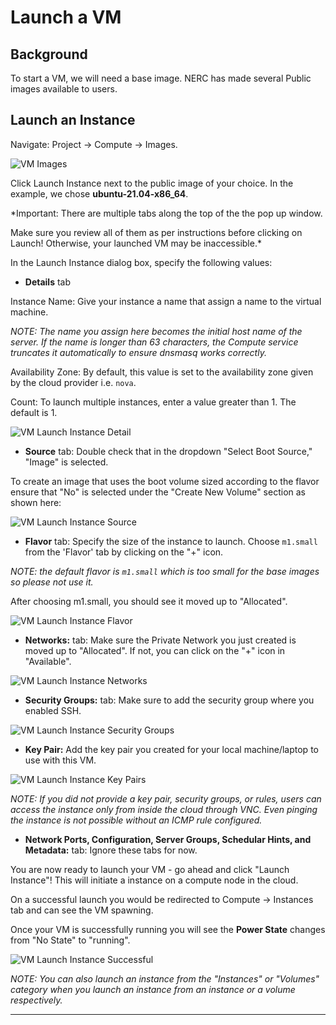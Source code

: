 # Launch a VM

## Background

To start a VM, we will need a base image.  NERC has made several Public images
available to users.

## Launch an Instance

Navigate: Project -> Compute -> Images.

![VM Images](images/vm_images.png)

Click Launch Instance next to the public image of your choice. In the example,
we chose **ubuntu-21.04-x86_64**.

*Important: There are multiple tabs along the top of the the pop up window.

Make sure you review all of them as per instructions before clicking on Launch!
Otherwise, your launched VM may be inaccessible.*

In the Launch Instance dialog box, specify the following values:

- **Details** tab

Instance Name: Give your instance a name that assign a name to the virtual machine.

*NOTE: The name you assign here becomes the initial host name of the server. If
the name is longer than 63 characters, the Compute service truncates it
automatically to ensure dnsmasq works correctly.*

Availability Zone: By default, this value is set to the availability zone given
by the cloud provider i.e. `nova`.

Count: To launch multiple instances, enter a value greater than 1. The default
is 1.

![VM Launch Instance Detail](images/vm_launch_details.png)

- **Source** tab: Double check that in the dropdown "Select Boot Source,"
"Image" is selected.

To create an image that uses the boot volume sized according to the flavor
ensure that "No" is selected under the "Create New Volume" section as shown
here:

![VM Launch Instance Source](images/launch_source.png)

- **Flavor** tab: Specify the size of the instance to launch. Choose `m1.small`
from the 'Flavor' tab by clicking on the "+" icon.

*NOTE: the default flavor is `m1.small` which is too small for the base images
so please not use it.*

After choosing m1.small, you should see it moved up to "Allocated".

![VM Launch Instance Flavor](images/launch_flavor.png)

- **Networks:** tab: Make sure the Private Network you just created is moved up
to "Allocated". If not, you can click on the "+" icon in "Available".

![VM Launch Instance Networks](images/launch_networks.png)

- **Security Groups:** tab: Make sure to add the security group where you
enabled SSH.

![VM Launch Instance Security Groups](images/launch_security_groups.png)

- **Key Pair:** Add the key pair you created for your local machine/laptop to
use with this VM.

![VM Launch Instance Key Pairs](images/launch_security_key_pairs.png)

*NOTE: If you did not provide a key pair, security groups, or rules, users can
access the instance only from inside the cloud through VNC. Even pinging the
instance is not possible without an ICMP rule configured.*

- **Network Ports, Configuration, Server Groups, Schedular Hints, and
Metadata:** tab: Ignore these tabs for now.

You are now ready to launch your VM - go ahead and click "Launch Instance"!
This will initiate a instance on a compute node in the cloud.

On a successful launch you would be redirected to Compute -> Instances tab and
can see the VM spawning.

Once your VM is successfully running you will see the **Power State** changes
from "No State" to "running".

![VM Launch Instance Successful](images/running_instance.png)

*NOTE: You can also launch an instance from the "Instances" or "Volumes"
category when you launch an instance from an instance or a volume respectively.*

---
